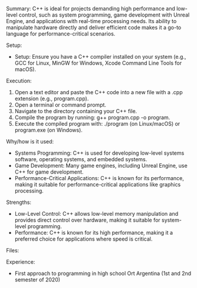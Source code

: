 Summary:
C++ is ideal for projects demanding high performance and low-level control, such as system programming, game development with Unreal Engine, and applications with real-time processing needs. Its ability to manipulate hardware directly and deliver efficient code makes it a go-to language for performance-critical scenarios.

Setup:
- Setup: Ensure you have a C++ compiler installed on your system (e.g., GCC for Linux, MinGW for Windows, Xcode Command Line Tools for macOS).

Execution:
1) Open a text editor and paste the C++ code into a new file with a .cpp extension (e.g., program.cpp).
2) Open a terminal or command prompt.
3) Navigate to the directory containing your C++ file.
4) Compile the program by running: g++ program.cpp -o program.
5) Execute the compiled program with: ./program (on Linux/macOS) or program.exe (on Windows).

Why/how is it used:
- Systems Programming: C++ is used for developing low-level systems software, operating systems, and embedded systems.
- Game Development: Many game engines, including Unreal Engine, use C++ for game development.
- Performance-Critical Applications: C++ is known for its performance, making it suitable for performance-critical applications like graphics processing.

Strengths:
- Low-Level Control: C++ allows low-level memory manipulation and provides direct control over hardware, making it suitable for system-level programming.
- Performance: C++ is known for its high performance, making it a preferred choice for applications where speed is critical.

Files:


Experience:
- First approach to programming in high school Ort Argentina (1st and 2nd semester of 2020)
